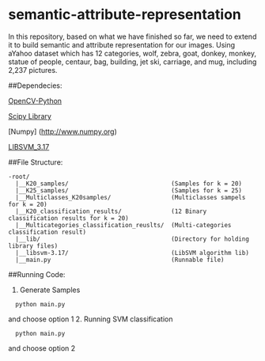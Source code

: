 semantic-attribute-representation
=================================

In this repository, based on what we have finished so far, we need to extend it to build semantic and attribute representation for our images. Using aYahoo dataset which has 12 categories, wolf, zebra, goat, donkey, monkey, statue of people, centaur, bag, building, jet ski, carriage, and mug, including 2,237 pictures.

##Dependecies:

[OpenCV-Python](http://docs.opencv.org/trunk/doc/py_tutorials/py_setup/py_table_of_contents_setup/py_table_of_contents_setup.html#py-table-of-content-setup)

[Scipy Library](http://www.scipy.org/scipylib/index.html)

[Numpy] (http://www.numpy.org)

[LIBSVM_3.17](http://www.csie.ntu.edu.tw/~cjlin/libsvm/)

##File Structure:
```
-root/
  |__K20_samples/  			            	  (Samples for k = 20)
  |__K25_samples/           			      (Samples for k = 25)
  |__Multiclasses_K20samples/     			  (Multiclasses sampels for k = 20)
  |__K20_classification_results/   			  (12 Binary classification results for k = 20)
  |__Multicategories_classification_reuslts/  (Multi-categories classification result)
  |__lib/                         			  (Directory for holding library files)
  |__libsvm-3.17/                 			  (LibSVM algorithm lib)
  |__main.py                     			  (Runnable file)
```

##Running Code:
1. Generate Samples
```
  python main.py
```
and choose option 1
2. Running SVM classification
```
  python main.py
```
and choose option 2

